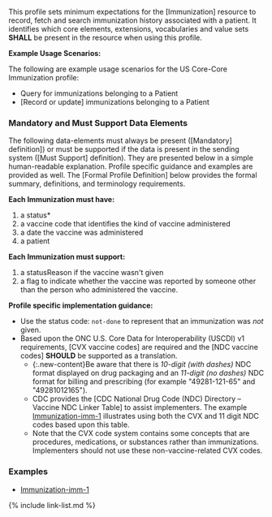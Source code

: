 
This profile sets minimum expectations for the [Immunization] resource to record, fetch and search immunization history associated with a patient. It identifies which core elements, extensions, vocabularies and value sets **SHALL** be present in the resource when using this profile.

**Example Usage Scenarios:**

The following are example usage scenarios for the US Core-Core Immunization
profile:

-   Query for immunizations belonging to a Patient
-  [Record or update]  immunizations belonging to a Patient

### Mandatory and Must Support Data Elements

The following data-elements must always be present ([Mandatory] definition]) or must be supported if the data is present in the sending system ([Must Support] definition). They are presented below in a simple human-readable explanation.  Profile specific guidance and examples are provided as well.  The [Formal Profile Definition] below provides the  formal summary, definitions, and  terminology requirements.  

**Each Immunization must have:**

1.  a status*
1.  a vaccine code that identifies the kind of vaccine administered
1.  a date the vaccine was administered
1.  a patient

**Each Immunization must support:**

1.  a statusReason if the vaccine wasn't given
1.  a flag to indicate whether the vaccine was reported by someone other than the person who administered the vaccine.

**Profile specific implementation guidance:**

- Use the status code: `not-done` to represent that an immunization was *not* given.
- Based upon the ONC U.S. Core Data for Interoperability (USCDI) v1 requirements, [CVX vaccine codes] are required and the [NDC vaccine codes] **SHOULD** be supported as a translation.
    - {:.new-content}Be aware that there is *10-digit (with dashes)* NDC format displayed on drug packaging and an *11-digit (no dashes)* NDC format for billing and prescribing (for example  "49281-121-65" and "49281012165").
    - CDC provides the [CDC National Drug Code (NDC) Directory – Vaccine NDC Linker Table] to assist implementers. The example [Immunization-imm-1](Immunization-imm-1.html) illustrates using both the CVX and 11 digit NDC codes based upon this table.
  - Note that the CVX code system contains some concepts that are  procedures, medications, or substances rather than immunizations. Implementers should not use these non-vaccine-related CVX codes.

### Examples

- [Immunization-imm-1](Immunization-imm-1.html)

{% include link-list.md %}
